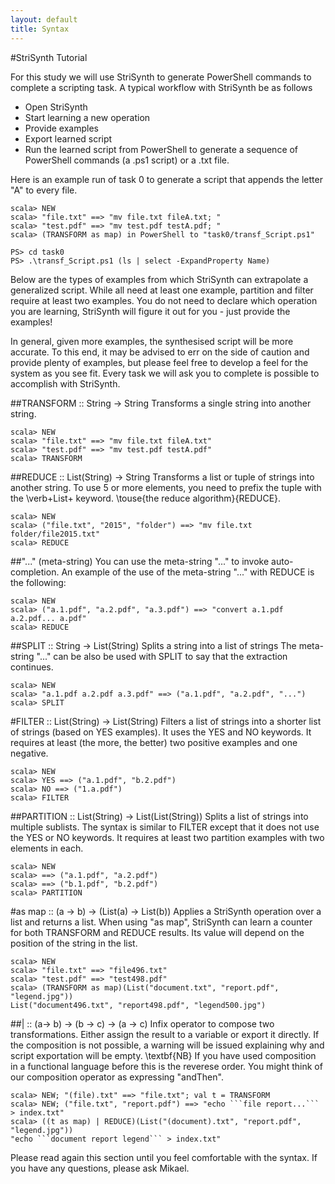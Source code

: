 ```yaml
---
layout: default
title: Syntax
---
```


#StriSynth Tutorial

For this study we will use StriSynth to generate PowerShell commands to complete a scripting task.
A typical workflow with StriSynth be as follows
- Open StriSynth 
- Start learning a new operation 
- Provide examples 
- Export learned script
- Run the learned script from PowerShell to generate a sequence of PowerShell commands (a .ps1 script) or a .txt file.


Here is an example run of task 0 to generate a script that appends the letter "A" to every file.

```
scala> NEW 
scala> "file.txt" ==> "mv file.txt fileA.txt; "
scala> "test.pdf" ==> "mv test.pdf testA.pdf; "
scala> (TRANSFORM as map) in PowerShell to "task0/transf_Script.ps1"

PS> cd task0
PS> .\transf_Script.ps1 (ls | select -ExpandProperty Name)
```

Below are the types of examples from which StriSynth can extrapolate a generalized script. 
While all need at least one example, partition and filter require at least two examples.
You do not need to declare which operation you are learning, StriSynth will figure it out for you - just provide the examples!

In general, given more examples, the synthesised script will be more accurate.
To this end, it may be advised to err on the side of caution and provide plenty of examples, but please feel free to develop a feel for the system as you see fit. 
Every task we will ask you to complete is possible to accomplish with StriSynth. 

##TRANSFORM :: String -> String
Transforms a single string into another string.

```
scala> NEW 
scala> "file.txt" ==> "mv file.txt fileA.txt"
scala> "test.pdf" ==> "mv test.pdf testA.pdf"
scala> TRANSFORM
```

##REDUCE :: List(String) -> String 
Transforms a list or tuple of strings into another string.  To use 5 or more elements, you need to prefix the tuple with the \verb+List+ keyword.  \touse{the reduce algorithm}{REDUCE}.

```
scala> NEW 
scala> ("file.txt", "2015", "folder") ==> "mv file.txt folder/file2015.txt"
scala> REDUCE
```

##"..." (meta-string)
You can use the meta-string "..." to invoke auto-completion. An example of the use of the meta-string "..." with REDUCE is the following:

```
scala> NEW 
scala> ("a.1.pdf", "a.2.pdf", "a.3.pdf") ==> "convert a.1.pdf a.2.pdf... a.pdf"
scala> REDUCE
```

##SPLIT :: String -> List(String)
Splits a string into a list of strings  The meta-string "..." can be also be used with SPLIT to say that the extraction continues. 

```
scala> NEW 
scala> "a.1.pdf a.2.pdf a.3.pdf" ==> ("a.1.pdf", "a.2.pdf", "...")
scala> SPLIT
```

#FILTER :: List(String) -> List(String)
Filters a list of strings into a shorter list of strings (based on YES examples). It uses the YES and NO keywords. It requires at least (the more, the better) two positive examples and one negative.

```
scala> NEW 
scala> YES ==> ("a.1.pdf", "b.2.pdf")
scala> NO ==> ("1.a.pdf")
scala> FILTER
```

##PARTITION :: List(String) -> List(List(String))
Splits a list of strings into multiple sublists. The syntax is similar to FILTER except that it does not use the YES or NO keywords. It requires at least two partition examples with two elements in each.

```
scala> NEW 
scala> ==> ("a.1.pdf", "a.2.pdf")
scala> ==> ("b.1.pdf", "b.2.pdf")
scala> PARTITION
```

#as map :: (a -> b) -> (List(a) -> List(b))
Applies a StriSynth operation over a list and returns a list. When using "as map", StriSynth can learn a counter for both TRANSFORM and REDUCE results. Its value will depend on the position of the string in the list.

```
scala> NEW 
scala> "file.txt" ==> "file496.txt"
scala> "test.pdf" ==> "test498.pdf"
scala> (TRANSFORM as map)(List("document.txt", "report.pdf", "legend.jpg"))
List("document496.txt", "report498.pdf", "legend500.jpg")
```

##| :: (a-> b) -> (b -> c) -> (a -> c)
Infix operator to compose two transformations. Either assign the result to a variable or export it directly. If the composition is not possible, a warning will be issued explaining why and script exportation will be empty. \textbf{NB} If you have used composition in a functional language before this is the reverese order. You might think of our composition operator as expressing "andThen".

```
scala> NEW; "(file).txt" ==> "file.txt"; val t = TRANSFORM
scala> NEW; ("file.txt", "report.pdf") ==> "echo ```file report...``` > index.txt"
scala> ((t as map) | REDUCE)(List("(document).txt", "report.pdf", "legend.jpg"))
"echo ```document report legend``` > index.txt"
```

 Please read again this section until you feel comfortable with the syntax. If you have any questions, please ask Mikael.
